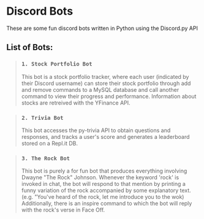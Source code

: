 # Discord Bots
These are some fun discord bots written in Python using the Discord.py API

## List of Bots:

> ### `1. Stock Portfolio Bot`
> 
> This bot is a stock portfolio tracker, where each user (indicated by their Discord username) can store their stock portfolio through add and remove commands to a MySQL database and call another command to view their progress and performance. Information about stocks are retreived with the YFinance API.

> ### `2. Trivia Bot`
> 
> This bot accesses the py-trivia API to obtain questions and responses, and tracks a user's score and generates a leaderboard stored on a Repl.it DB.

> ### `3. The Rock Bot`
> 
> This bot is purely a for fun bot that produces everything involving Dwayne "The Rock" Johnson. Whenever the keyword 'rock' is invoked in chat, the bot will respond to that mention by printing a funny variation of the rock accompanied by some explanatory text. (e.g. "You've heard of the rock, let me introduce you to the wok) Additionally, there is an inspire command to which the bot will reply with the rock's verse in Face Off.
